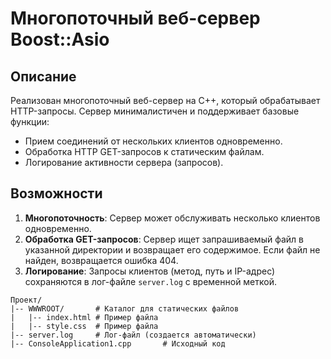 # Многопоточный веб-сервер Boost::Asio

## Описание
Реализован многопоточный веб-сервер на C++, который обрабатывает HTTP-запросы. Сервер минималистичен и поддерживает базовые функции:

- Прием соединений от нескольких клиентов одновременно.
- Обработка HTTP GET-запросов к статическим файлам.
- Логирование активности сервера (запросов).

## Возможности

1. **Многопоточность**: Сервер может обслуживать несколько клиентов одновременно.
2. **Обработка GET-запросов**: Сервер ищет запрашиваемый файл в указанной директории и возвращает его содержимое. Если файл не найден, возвращается ошибка 404.
3. **Логирование**: Запросы клиентов (метод, путь и IP-адрес) сохраняются в лог-файле `server.log` с временной меткой.

```
Проект/
|-- WWWROOT/       # Каталог для статических файлов
|   |-- index.html # Пример файла
|   |-- style.css  # Пример файла
|-- server.log     # Лог-файл (создается автоматически)
|-- ConsoleApplication1.cpp       # Исходный код
```
